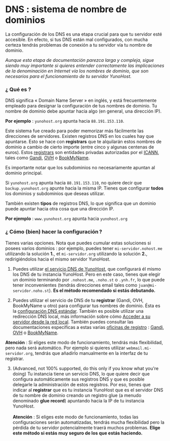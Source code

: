 # DNS : sistema de nombre de dominios

La configuración de los DNS es una etapa crucial para que tu servidor esté accesible. En efecto, si tus DNS están mal configurados, con mucha certeza tendrás problemas de conexión a tu servidor vía tu nombre de dominio.

*Aunque esta etapa de documentación parezca larga y compleja, sigue siendo muy importante si quieres entender correctamente las implicaciones de la denominación en Internet vía los nombres de dominio, que son necesarios para el funcionamiento de tu servidor YunoHost.*

### ¿ Qué es ?

DNS significa « Domain Name Server » en inglés, y está frecuentemente empleado para designar la configuración de tus nombres de dominio. Tu nombre de dominio debe apuntar hacia algo (en general, una dirección IP).

**Por ejemplo** : `yunohost.org` apunta hacia `88.191.153.110`.

Este sistema fue creado para poder memorizar más fácilmente las direcciones de servidores. Existen registros DNS en los cuales hay que apuntarse. Esto se hace con **registrars** que te alquilarán estos nombres de dominio a cambio de cierto importe (entre cinco y algunas centenas de euros). Estos [registrars](/registrar) son entidades privadas autorizadas por el [ICANN](https://es.wikipedia.org/wiki/Corporaci%C3%B3n_de_Internet_para_la_Asignaci%C3%B3n_de_Nombres_y_N%C3%BAmeros), tales como [Gandi](http://gandi.net), [OVH](http://ovh.com) o [BookMyName](http://bookmyname.com).

Es importante notar que los subdominios no necesariamente apuntan al dominio principal.

Si `yunohost.org` apunta hacia `88.191.153.110`, no quiere decir que  `backup.yunohost.org` apunte hacia la misma IP. Tienes que configurar **todos** los dominios y subdominios que deseas utilizar.

También existen **tipos** de registros DNS, lo que significa que un dominio puede apuntar hacia otra cosa que una dirección IP.

**Por ejemplo** : `www.yunohost.org` apunta hacia `yunohost.org`


### ¿ Cómo (bien) hacer la configuración ?

Tienes varias opciones. Nota que puedes cumular estas soluciones si posees varios dominios : por ejemplo, puedes tener `mi-servidor.nohost.me` utilizando la solución **1.**, et `mi-servidor.org` utilizando la solución **2.**, redirigiéndolos hacia el mismo servidor YunoHost.

1. Puedes utilizar [el servicio DNS de YunoHost](/dns_nohost_me), que configurará él mismo los DNS de tu instancia YunoHost. Pero en este caso, tienes que elegir un dominio terminando por `.nohost.me`, `.noho.st` o `.ynh.fr`, lo que puede tener inconvenientes (tendrás direcciones email tales como `juan@mi-servidor.noho.st`).
**Es el método recomendado si estás debutando.**

2. Puedes utilizar el servicio de DNS de tu  **registrar** (Gandi, OVH, BookMyName u otro) para configurar tus nombres de dominio. Ésta es la [configuración DNS estándar](/dns_config). También es posible utilizar una redirección DNS local, más información sobre cómo [Acceder a su servidor desde la red local](/dns_local_network).
También puedes consultar las documentaciones específicas a estas varias [oficinas de registro](/registrar) : [Gandi](http://gandi.net), [OVH](/OVH) o [BookMyName](http://bookmyname.com).

**Atención** : Si eliges este modo de funcionamiento, tendrás más flexibilidad, pero nada será automático. Por ejemplo si quieres utilizar `webmail.mi-servidor.org`, tendrás que añadirlo manualmente en la interfaz de tu registrar.

3. (Advanced, not 100% supported, do this only if you know what you're doing) Tu instancia tiene un servicio DNS, lo que quiere decir que configura automáticamente sus registros DNS y que es posible delegarle la administración de estos registros. Por eso, tienes que indicar al **registrar** que es tu instancia YunoHost que es el servidor DNS de tu nombre de dominio creando un registro glue (a menudo denominado **glue record**) apuntando hacia la IP de tu instancia YunoHost.
<br><br>**Atención** : Si eliges este modo de funcionamiento, todas las configuraciones serán automatizadas, tendrás mucha flexibilidad pero la pérdida de tu servidor potencialmente traerá muchos problemas. **Elige este método si estás muy seguro de los que estás haciendo.**
